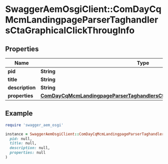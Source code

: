 # SwaggerAemOsgiClient::ComDayCqMcmLandingpageParserTaghandlersCtaGraphicalClickThrougInfo

## Properties

| Name | Type | Description | Notes |
| ---- | ---- | ----------- | ----- |
| **pid** | **String** |  | [optional] |
| **title** | **String** |  | [optional] |
| **description** | **String** |  | [optional] |
| **properties** | [**ComDayCqMcmLandingpageParserTaghandlersCtaGraphicalClickThrougProperties**](ComDayCqMcmLandingpageParserTaghandlersCtaGraphicalClickThrougProperties.md) |  | [optional] |

## Example

```ruby
require 'swagger_aem_osgi'

instance = SwaggerAemOsgiClient::ComDayCqMcmLandingpageParserTaghandlersCtaGraphicalClickThrougInfo.new(
  pid: null,
  title: null,
  description: null,
  properties: null
)
```

